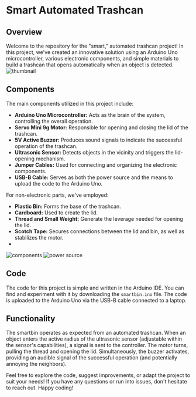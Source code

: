# Smart Automated Trashcan

## Overview

Welcome to the repository for the "smart," automated trashcan project! In this project, we've created an innovative solution using an Arduino Uno microcontroller, various electronic components, and simple materials to build a trashcan that opens automatically when an object is detected.
![thumbnail](https://github.com/StefanosNtouvlis/Arduino_SmartBin/assets/81410555/933581c0-2891-4c1b-82cd-930b62e06c5b)


## Components

The main components utilized in this project include:
- **Arduino Uno Microcontroller:** Acts as the brain of the system, controlling the overall operation.
- **Servo Mini 9g Motor:** Responsible for opening and closing the lid of the trashcan.
- **5V Active Buzzer:** Produces sound signals to indicate the successful operation of the trashcan.
- **Ultrasonic Sensor:** Detects objects in the vicinity and triggers the lid-opening mechanism.
- **Jumper Cables:** Used for connecting and organizing the electronic components.
- **USB-B Cable:** Serves as both the power source and the means to upload the code to the Arduino Uno.

For non-electronic parts, we've employed:
- **Plastic Bin:** Forms the base of the trashcan.
- **Cardboard:** Used to create the lid.
- **Thread and Small Weight:** Generate the leverage needed for opening the lid.
- **Scotch Tape:** Secures connections between the lid and bin, as well as stabilizes the motor.
- 
![components](https://github.com/StefanosNtouvlis/Arduino_SmartBin/assets/81410555/c0e32809-88fa-4163-b950-c2f75b756e20)
![power source](https://github.com/StefanosNtouvlis/Arduino_SmartBin/assets/81410555/dfb63644-d7f9-4dc2-8ef1-9e92ede0579c)



## Code

The code for this project is simple and written in the Arduino IDE. You can find and experiment with it by downloading the `smartbin.ino` file. The code is uploaded to the Arduino Uno via the USB-B cable connected to a laptop.

## Functionality

The smartbin operates as expected from an automated trashcan. When an object enters the active radius of the ultrasonic sensor (adjustable within the sensor's capabilities), a signal is sent to the controller. The motor turns, pulling the thread and opening the lid. Simultaneously, the buzzer activates, providing an audible signal of the successful operation (and potentially annoying the neighbors).

Feel free to explore the code, suggest improvements, or adapt the project to suit your needs! If you have any questions or run into issues, don't hesitate to reach out. Happy coding!
